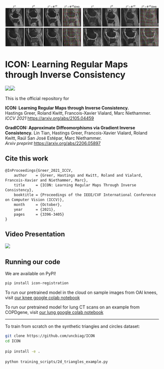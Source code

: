 ![Demo figure](notebooks/paper_figures/Intro_NewLabels-2.png)


# ICON: Learning Regular Maps through Inverse Consistency

[<img src="https://github.com/uncbiag/ICON/actions/workflows/test-action.yml/badge.svg">](https://github.com/uncbiag/ICON/actions)[<img src="https://img.shields.io/pypi/v/icon_registration.svg?color=blue">](https://pypi.org/project/icon-registration)


This is the official repository for  

**ICON: Learning Regular Maps through Inverse Consistency.**   
Hastings Greer, Roland Kwitt, Francois-Xavier Vialard, Marc Niethammer.  
_ICCV 2021_ https://arxiv.org/abs/2105.04459

**GradICON: Approximate Diffeomorphisms via Gradient Inverse Consistency.**
Lin Tian, Hastings Greer, Francois-Xavier Vialard, Roland Kwitt, Raúl San José Estépar, Marc Niethammer.  
_Arxiv preprint_ https://arxiv.org/abs/2206.05897

## Cite this work
```
@InProceedings{Greer_2021_ICCV,
    author    = {Greer, Hastings and Kwitt, Roland and Vialard, Francois-Xavier and Niethammer, Marc},
    title     = {ICON: Learning Regular Maps Through Inverse Consistency},
    booktitle = {Proceedings of the IEEE/CVF International Conference on Computer Vision (ICCV)},
    month     = {October},
    year      = {2021},
    pages     = {3396-3405}
}
```

## Video Presentation

[<img src="https://img.youtube.com/vi/7kZsJ3zWDCA/maxresdefault.jpg" width="50%">](https://youtu.be/7kZsJ3zWDCA)


## Running our code

We are available on PyPI!
```bash
pip install icon-registration
```


To run our pretrained model in the cloud on sample images from OAI knees, visit [our knee google colab notebook](https://colab.research.google.com/drive/1svftgw-vYWnLp9lSf3UkrG547atjbIrg?usp=sharing)

To run our pretrained model for lung CT scans on an example from COPDgene, visit [our lung google colab notebook](https://colab.research.google.com/drive/14A7veq27a8sjLn4BBcp1BP09l9_cReqC?usp=sharing)

----------------

To train from scratch on the synthetic triangles and circles dataset:

```bash
git clone https://github.com/uncbiag/ICON
cd ICON

pip install -e .

python training_scripts/2d_triangles_example.py
```


